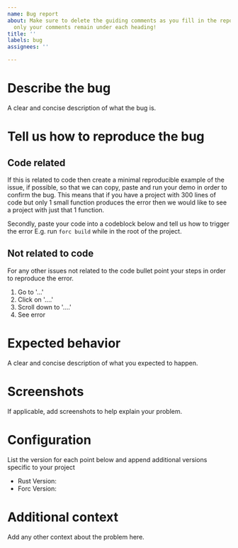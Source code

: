 ```yaml
---
name: Bug report
about: Make sure to delete the guiding comments as you fill in the report so that
  only your comments remain under each heading!
title: ''
labels: bug
assignees: ''

---
```


# Describe the bug
A clear and concise description of what the bug is.

# Tell us how to reproduce the bug

## Code related
If this is related to code then create a minimal reproducible example of the issue, if possible, so that we can copy, paste and run your demo in order to confirm the bug.
This means that if you have a project with 300 lines of code but only 1 small function produces the error then we would like to see a project with just that 1 function.

Secondly, paste your code into a codeblock below and tell us how to trigger the error 
E.g. run `forc build` while in the root of the project.

## Not related to code
For any other issues not related to the code bullet point your steps in order to reproduce the error.
1. Go to '...'
2. Click on '....'
3. Scroll down to '....'
4. See error

# Expected behavior
A clear and concise description of what you expected to happen.

# Screenshots
If applicable, add screenshots to help explain your problem.

# Configuration
List the version for each point below and append additional versions specific to your project
 - Rust Version: 
 - Forc Version: 

# Additional context
Add any other context about the problem here.
